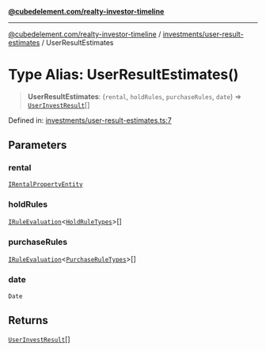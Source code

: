 [**@cubedelement.com/realty-investor-timeline**](../../../index.md)

---

[@cubedelement.com/realty-investor-timeline](../../../modules.md) / [investments/user-result-estimates](../index.md) / UserResultEstimates

# Type Alias: UserResultEstimates()

> **UserResultEstimates**: (`rental`, `holdRules`, `purchaseRules`, `date`) => [`UserInvestResult`](../../user-invest-result/classes/UserInvestResult.md)[]

Defined in: [investments/user-result-estimates.ts:7](https://github.com/kvernon/realty-investor-timeline/blob/806c805529d356deb12c125749ddea89a26850dd/src/investments/user-result-estimates.ts#L7)

## Parameters

### rental

[`IRentalPropertyEntity`](../../../properties/i-rental-property-entity/interfaces/IRentalPropertyEntity.md)

### holdRules

[`IRuleEvaluation`](../../../rules/rule-evaluation/interfaces/IRuleEvaluation.md)\<[`HoldRuleTypes`](../../../rules/hold-rule-types/enumerations/HoldRuleTypes.md)\>[]

### purchaseRules

[`IRuleEvaluation`](../../../rules/rule-evaluation/interfaces/IRuleEvaluation.md)\<[`PurchaseRuleTypes`](../../../rules/purchase-rule-types/enumerations/PurchaseRuleTypes.md)\>[]

### date

`Date`

## Returns

[`UserInvestResult`](../../user-invest-result/classes/UserInvestResult.md)[]

